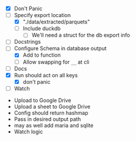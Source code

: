 - [X] Don't Panic
- [ ] Specify export location
    - [X]  "./data/extracted/parquets"
    - [ ] Include duckdb
        - [ ] We'll need a struct for the db export info
- [ ] Docstrings
- [ ] Configure Schema in database output
    - [X] Add to function
    - [ ] Allow swapping for `__` at cli
- [ ] Docs
- [X] Run should act on all keys
    - [X] don't panic
- [ ] Watch
- Upload to Google Drive
- Upload a sheet to Google Drive
- Config should return hashmap
- Pass in desired output path
- may as well add maria and sqlite
- Watch logic
